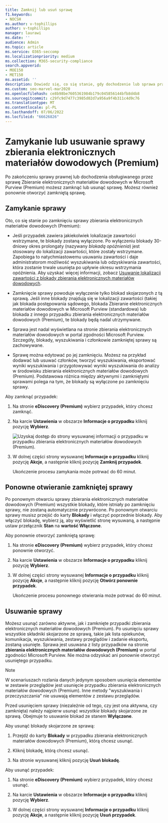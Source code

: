 ```yaml
---
title: Zamknij lub usuń sprawę
f1.keywords:
- NOCSH
ms.author: v-tophillips
author: v-tophillips
manager: laurawi
ms.date: ''
audience: Admin
ms.topic: article
ms.service: O365-seccomp
ms.localizationpriority: medium
ms.collection: M365-security-compliance
search.appverid:
- MOE150
- MET150
ms.assetid: ''
description: Dowiedz się, co się stanie, gdy dochodzenie lub sprawa prawna obsługiwana przez sprawę Zbieranie elektronicznych materiałów dowodowych w Microsoft Purview (Premium) zostanie zamknięta lub usunięta.
ms.custom: seo-marvel-mar2020
ms.openlocfilehash: ce8b98be7605361984b179c045856144bfb8d4b8
ms.sourcegitcommit: c29fc9d7477c3985d02d7a956a9f4b311c4d9c76
ms.translationtype: MT
ms.contentlocale: pl-PL
ms.lasthandoff: 07/06/2022
ms.locfileid: "66626826"
---
```

# <a name="close-or-delete-an-ediscovery-premium-case"></a>Zamykanie lub usuwanie sprawy zbierania elektronicznych materiałów dowodowych (Premium)

Po zakończeniu sprawy prawnej lub dochodzenia obsługiwanego przez sprawę Zbieranie elektronicznych materiałów dowodowych w Microsoft Purview (Premium) możesz zamknąć lub usunąć sprawę. Możesz również ponownie otworzyć zamkniętą sprawę.

## <a name="close-a-case"></a>Zamykanie sprawy

Oto, co się stanie po zamknięciu sprawy zbierania elektronicznych materiałów dowodowych (Premium):

- Jeśli przypadek zawiera jakiekolwiek lokalizacje zawartości wstrzymane, te blokady zostaną wyłączone. Po wyłączeniu blokady 30-dniowy okres prolongaty (nazywany *blokadą opóźnienia*) jest stosowany do lokalizacji zawartości, które zostały wstrzymane. Zapobiega to natychmiastowemu usuwaniu zawartości i daje administratorom możliwość wyszukiwania lub odzyskiwania zawartości, która zostanie trwale usunięta po upływie okresu wstrzymania opóźnienia. Aby uzyskać więcej informacji, zobacz [Usuwanie lokalizacji zawartości z blokady zbierania elektronicznych materiałów dowodowych](create-ediscovery-holds.md#removing-content-locations-from-an-ediscovery-hold).

- Zamknięcie sprawy powoduje wyłączenie tylko blokad skojarzonych z tą sprawą. Jeśli inne blokady znajdują się w lokalizacji zawartości (takiej jak blokada postępowania sądowego, blokada Zbieranie elektronicznych materiałów dowodowych w Microsoft Purview (standardowa) lub blokada z innego przypadku zbierania elektronicznych materiałów dowodowych (Premium), te blokady będą nadal utrzymywane.

- Sprawa jest nadal wyświetlana na stronie zbierania elektronicznych materiałów dowodowych w portal zgodności Microsoft Purview. Szczegóły, blokady, wyszukiwania i członkowie zamkniętej sprawy są zachowywane.

- Sprawę można edytować po jej zamknięciu. Możesz na przykład dodawać lub usuwać członków, tworzyć wyszukiwania, eksportować wyniki wyszukiwania i przygotowywać wyniki wyszukiwania do analizy w środowisku zbierania elektronicznych materiałów dowodowych (Premium). Podstawowa różnica między aktywnymi i zamkniętymi sprawami polega na tym, że blokady są wyłączone po zamknięciu sprawy.

Aby zamknąć przypadek:

1. Na stronie **eDiscovery (Premium)** wybierz przypadek, który chcesz zamknąć.

2. Na karcie **Ustawienia** w obszarze **Informacje o przypadku** kliknij pozycję **Wybierz**.

   ![Uzyskaj dostęp do strony wysuwanej informacji o przypadku w przypadku zbierania elektronicznych materiałów dowodowych (Premium).](..\media\AeDSelectCaseInformation.png) 

3. W dolnej części strony wysuwanej **Informacje o przypadku** kliknij pozycję **Akcje**, a następnie kliknij pozycję **Zamknij przypadek**.

   Ukończenie procesu zamykania może potrwać do 60 minut.

## <a name="reopen-a-closed-case"></a>Ponowne otwieranie zamkniętej sprawy

Po ponownym otwarciu sprawy zbierania elektronicznych materiałów dowodowych (Premium) wszystkie blokady, które istniały po zamknięciu sprawy, nie zostaną automatycznie przywrócone. Po ponownym otwarciu sprawy musisz przejść do karty **Blokady** i włączyć poprzednie blokady. Aby włączyć blokadę, wybierz ją, aby wyświetlić stronę wysuwaną, a następnie ustaw przełącznik **Stan** na **wartość Włączone**.

Aby ponownie otworzyć zamkniętą sprawę:

1. Na stronie **eDiscovery (Premium)** wybierz przypadek, który chcesz ponownie otworzyć.

2. Na karcie **Ustawienia** w obszarze **Informacje o przypadku** kliknij pozycję **Wybierz**.

3. W dolnej części strony wysuwanej **Informacje o przypadku** kliknij pozycję **Akcje**, a następnie kliknij pozycję **Otwórz ponownie przypadek**.

   Ukończenie procesu ponownego otwierania może potrwać do 60 minut.

## <a name="delete-a-case"></a>Usuwanie sprawy

Możesz usunąć zarówno aktywne, jak i zamknięte przypadki zbierania elektronicznych materiałów dowodowych (Premium). Po usunięciu sprawy wszystkie składniki skojarzone ze sprawą, takie jak lista opiekunów, komunikacja, wyszukiwania, zestawy przeglądów i zadanie eksportu, zostaną usunięte. Sprawa jest usuwana z listy przypadków na stronie **zbierania elektronicznych materiałów dowodowych (Premium)** w portal zgodności Microsoft Purview. Nie można odzyskać ani ponownie otworzyć usuniętego przypadku.

> [!NOTE]
> W scenariuszach rozlania danych jedynym sposobem usunięcia elementów w zestawie przeglądów jest usunięcie przypadku zbierania elektronicznych materiałów dowodowych (Premium). Inne metody "wyszukiwania i przeczyszczania" nie usuwają elementów z zestawu przeglądów.

Przed usunięciem sprawy (niezależnie od tego, czy jest ona aktywna, czy zamknięta) należy najpierw usunąć *wszystkie* blokady skojarzone ze sprawą. Obejmuje to usuwanie blokad ze stanem **Wyłączone**.

Aby usunąć blokady skojarzone ze sprawą:

1. Przejdź do karty **Blokady** w przypadku zbierania elektronicznych materiałów dowodowych (Premium), którą chcesz usunąć.

2. Kliknij blokadę, którą chcesz usunąć.

3. Na stronie wysuwanej kliknij pozycję **Usuń blokadę**.

Aby usunąć przypadek:

1. Na stronie **eDiscovery (Premium)** wybierz przypadek, który chcesz usunąć.

2. Na karcie **Ustawienia** w obszarze **Informacje o przypadku** kliknij pozycję **Wybierz**.

3. W dolnej części strony wysuwanej **Informacje o przypadku** kliknij pozycję **Akcje**, a następnie kliknij pozycję **Usuń przypadek**.

